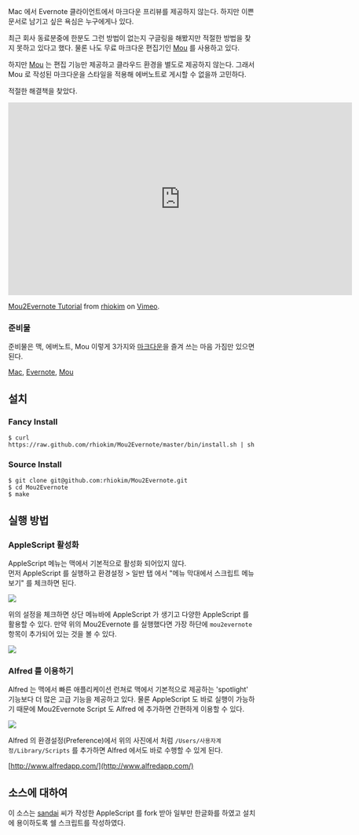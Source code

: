 Mac 에서 Evernote 클라이언트에서 마크다운 프리뷰를 제공하지 않는다.
하지만 이쁜 문서로 남기고 싶은 욕심은 누구에게나 있다.

최근 회사 동료분중에 한분도 그런 방법이 없는지 구글링을 해봤지만 적절한 방법을 찾지 못하고 있다고 했다.
물론 나도 무료 마크다운 편집기인 [Mou](http://mouapp.com/) 를 사용하고 있다.

하지만 [Mou](http://mouapp.com/) 는 편집 기능만 제공하고 클라우드 환경을 별도로 제공하지 않는다.  그래서 Mou 로 작성된 마크다운을 스타일을 적용해 에버노트로 게시할 수 없을까 고민하다.

적절한 해결책을 찾았다.

<iframe src="http://player.vimeo.com/video/44440029" width="700" height="393" frameborder="0" webkitAllowFullScreen mozallowfullscreen allowFullScreen></iframe> <p><a href="http://vimeo.com/44440029">Mou2Evernote Tutorial</a> from <a href="http://vimeo.com/rhio">rhiokim</a> on <a href="http://vimeo.com">Vimeo</a>.</p>

### 준비물
준비물은 맥, 에버노트, Mou 이렇게 3가지와 [마크다운](http://daringfireball.net/projects/markdown/)을 즐겨 쓰는 마음 가짐만 있으면 된다.

[Mac](http://www.apple.com/mac/), [Evernote](http://evernote.com/intl/ko/), [Mou](http://mouapp.com)


## 설치

### Fancy Install
```
$ curl https://raw.github.com/rhiokim/Mou2Evernote/master/bin/install.sh | sh
```

### Source Install
```
$ git clone git@github.com:rhiokim/Mou2Evernote.git
$ cd Mou2Evernote
$ make
```


## 실행 방법

### AppleScript 활성화
AppleScript 메뉴는 맥에서 기본적으로 활성화 되어있지 않다.  
먼저 AppleScript 를 실행하고 환경설정 > 일반 탭 에서 "메뉴 막대에서 스크립트 메뉴 보기" 를 체크하면 된다.

![](https://github.com/rhiokim/Mou2Evernote/raw/master/screenshots/applescript-preference.png) 

위의 설정을 체크하면 상단 메뉴바에 AppleScript 가 생기고 다양한 AppleScript 를 활용할 수 있다.  만약 위의 Mou2Evernote 를 실행했다면 가장 하단에 `mou2evernote` 항목이 추가되어 있는 것을 볼 수 있다.

![](https://github.com/rhiokim/Mou2Evernote/raw/master/screenshots/applescript-menu-bar.png) 

### Alfred 를 이용하기
Alfred 는 맥에서 빠른 애플리케이션 런쳐로 맥에서 기본적으로 제공하는 'spotlight' 기능보다 더 많은 고급 기능을 제공하고 있다. 
물론 AppleScript 도 바로 실행이 가능하기 때문에 Mou2Evernote Script 도 Alfred 에 추가하면 간편하게 이용할 수 있다.

![](https://github.com/rhiokim/Mou2Evernote/raw/master/screenshots/alfred-preference.png)

Alfred 의 환경설정(Preference)에서 위의 사진에서 처럼 `/Users/사용자계정/Library/Scripts` 를 추가하면 Alfred 에서도 바로 수행할 수 있게 된다.

[http://www.alfredapp.com/](http://www.alfredapp.com/)

## 소스에 대하여
이 소스는 [sandai](http://github.com/sandai) 씨가 작성한 AppleScript 를 fork 받아 일부만 한글화를 하였고 설치에 용이하도록 쉘 스크립트를 작성하였다.